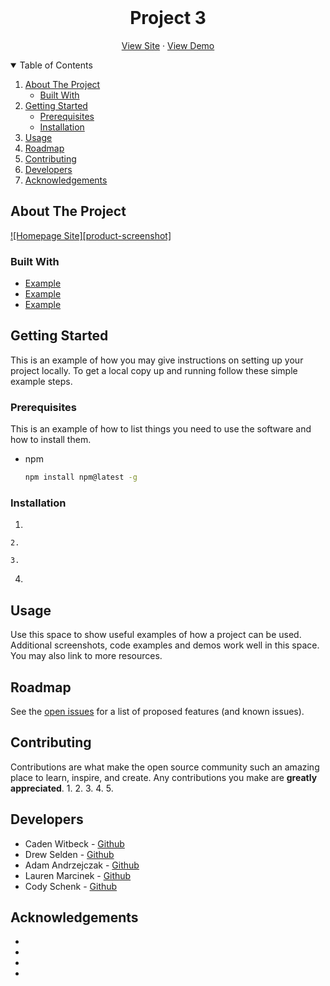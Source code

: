
<br />
  <h1 align="center">Project 3</h3>

  <p align="center"
    <br />
    <a href="">View Site</a>
    ·
    <a href="">View Demo</a>
  </p>
</p>



<!-- TABLE OF CONTENTS -->
<details open="open">
  <summary>Table of Contents</summary>
  <ol>
    <li>
      <a href="#about-the-project">About The Project</a>
      <ul>
        <li><a href="#built-with">Built With</a></li>
      </ul>
    </li>
    <li>
      <a href="#getting-started">Getting Started</a>
      <ul>
        <li><a href="#prerequisites">Prerequisites</a></li>
        <li><a href="#installation">Installation</a></li>
      </ul>
    </li>
    <li><a href="#usage">Usage</a></li>
    <li><a href="#roadmap">Roadmap</a></li>
    <li><a href="#contributing">Contributing</a></li>
    <li><a href="#developers">Developers</a></li>
    <li><a href="#acknowledgements">Acknowledgements</a></li>
  </ol>
</details>



<!-- ABOUT THE PROJECT -->
## About The Project

[![Homepage Site][product-screenshot]](https://example.com)



### Built With


* [Example](https://example.com)
* [Example](https://example.com)
* [Example](https://example.com)



<!-- GETTING STARTED -->
## Getting Started

This is an example of how you may give instructions on setting up your project locally.
To get a local copy up and running follow these simple example steps.

### Prerequisites

This is an example of how to list things you need to use the software and how to install them.
* npm
  ```sh
  npm install npm@latest -g
  ```

### Installation

1.
  ```
2. 
   ```

   ```
3. 
   ```
4. 



<!-- USAGE EXAMPLES -->
## Usage

Use this space to show useful examples of how a project can be used. Additional screenshots, code examples and demos work well in this space. You may also link to more resources.



<!-- ROADMAP -->
## Roadmap

See the [open issues](https://github.com/othneildrew/Best-README-Template/issues) for a list of proposed features (and known issues).



<!-- CONTRIBUTING -->
## Contributing

Contributions are what make the open source community such an amazing place to learn, inspire, and create. Any contributions you make are **greatly appreciated**.
1. 
2. 
3. 
4. 
5. 


<!-- CONTACT -->
## Developers

* Caden Witbeck - [Github](https://example.com)
* Drew Selden  - [Github](https://example.com)
* Adam Andrzejczak - [Github](https://example.com)
* Lauren Marcinek - [Github](https://example.com)
* Cody Schenk - [Github](https://example.com)




<!-- ACKNOWLEDGEMENTS -->
## Acknowledgements
* 
* 
* 
* 
